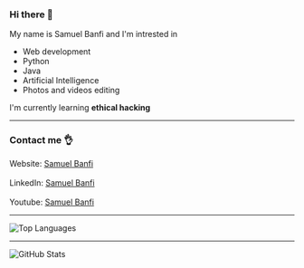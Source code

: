 ### Hi there 👋

My name is Samuel Banfi and I'm intrested in
- Web development
- Python
- Java
- Artificial Intelligence
- Photos and videos editing

I'm currently learning **ethical hacking**

<hr>

### Contact me 👌

Website: [Samuel Banfi](https://samuelbanfi.ch)<br><br>
LinkedIn: [Samuel Banfi](https://www.linkedin.com/in/samuel-banfi-18129b243/)<br><br>
Youtube: [Samuel Banfi](https://www.youtube.com/channel/UCpwOGJc0Q0nN6X0U706X30A)

<hr>

![Top Languages](https://github-readme-stats.vercel.app/api/top-langs/?username=samuelbanfi&theme=tokyonight&layout=compact&hide_border=true&border_radius=25&custom_title=Top%20Languages&langs_count=10)

<hr>

![GitHub Stats](https://github-readme-stats.vercel.app/api?username=samuelbanfi&theme=tokyonight&hide_border=true&border_radius=25&count_private=true&include_all_commits=true&show_icons=true&custom_title=My%20Activity)

<!--
**SamuelBanfi/SamuelBanfi** is a ✨ _special_ ✨ repository because its `README.md` (this file) appears on your GitHub profile.

Here are some ideas to get you started:

- 🔭 I’m currently working on ...
- 🌱 I’m currently learning ...
- 👯 I’m looking to collaborate on ...
- 🤔 I’m looking for help with ...
- 💬 Ask me about ...
- 📫 How to reach me: ...
- 😄 Pronouns: ...
- ⚡ Fun fact: ...
-->
